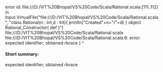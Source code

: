error id: file:///D:/VIT%20Bhopal/VS%20Code/Scala/Rational.scala:[111..112) in Input.VirtualFile("file:///D:/VIT%20Bhopal/VS%20Code/Scala/Rational.scala", "class  Rational(n : Int,d : Int){
    println("Created"+n+"/"+d)
}
object  Rational_Constructor{
    def 
}")
file:///D:/VIT%20Bhopal/VS%20Code/Scala/Rational.scala
file:///D:/VIT%20Bhopal/VS%20Code/Scala/Rational.scala:6: error: expected identifier; obtained rbrace
}
^
#### Short summary: 

expected identifier; obtained rbrace